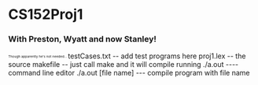 # CS152Proj1
### With Preston, Wyatt and now Stanley!
<sub><sup><sub><sup> Though apparently he's not needed... </sub></sup></sub></sup>
testCases.txt -- add test programs here
proj1.lex -- the source
makefile -- just call make and it will compile
running
  ./a.out ---- command line editor
  ./a.out [file name] --- compile program with file name
